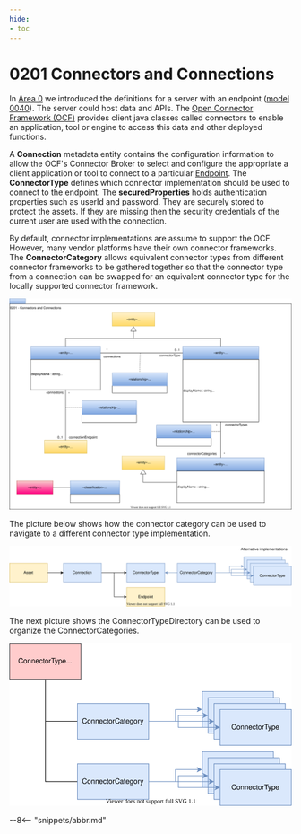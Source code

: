 ```yaml
---
hide:
- toc
---
```


<!-- SPDX-License-Identifier: CC-BY-4.0 -->
<!-- Copyright Contributors to the ODPi Egeria project. -->

# 0201 Connectors and Connections

In [Area 0](Area-0-models.md) we introduced the definitions for a
server with an endpoint ([model 0040](0040-Software-Servers.md)).
The server could host data and APIs.
The [Open Connector Framework (OCF)](../../../open-metadata-implementation/frameworks/open-connector-framework/README.md)
provides client java classes called connectors to enable an application,
tool or engine to access this data and other deployed functions.

A **Connection** metadata entity contains the configuration
information to allow the OCF's Connector Broker to select and
configure the appropriate a client application or tool to connect
to a particular [Endpoint](/egeria-docs/types/0/0026-Endpoints).
The **ConnectorType** defines which connector implementation
should be used to connect to the endpoint.
The **securedProperties** holds authentication properties
such as userId and password.
They are securely stored to protect the assets.
If they are missing then the security credentials of the current
user are used with the connection.

By default, connector implementations are assume to support the OCF.
However, many vendor platforms have their own connector frameworks.
The **ConnectorCategory** allows equivalent connector types from different connector
frameworks to be gathered together so that the connector type from a connection can
be swapped for an equivalent connector type for the locally supported connector framework.

![UML](0201-Connectors-and-Connections.svg)

The picture below shows how the connector category can be used to navigate to
a different connector type implementation.

![ConnectorCategory](0201-Connectors-and-Connections-Illustration-1.svg)

The next picture shows the ConnectorTypeDirectory can be used to organize the
ConnectorCategories.

![ConnectorTypeDirectory](0201-Connectors-and-Connections-Illustration-2.svg)

--8<-- "snippets/abbr.md"